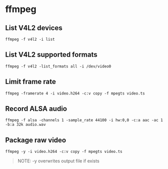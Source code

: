 # ffmpeg

## List V4L2 devices

`ffmpeg -f v4l2 -i list`

## List V4L2 supported formats

`ffmpeg -f v4l2 -list_formats all -i /dev/video0`

## Limit frame rate

`ffmpeg -framerate 4 -i video.h264 -c:v copy -f mpegts video.ts`

## Record ALSA audio

`ffmpeg -f alsa -channels 1 -sample_rate 44100 -i hw:0,0 -c:a aac -ac 1 -b:a 32k audio.wav`

## Package raw video

`ffmpeg -y -i video.h264 -c:v copy -f mpegts video.ts`
> NOTE: -y overwrites output file if exists
